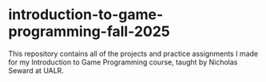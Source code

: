 # introduction-to-game-programming-fall-2025
This repository contains all of the projects and practice assignments I made for my Introduction to Game Programming course, taught by Nicholas Seward at UALR.
